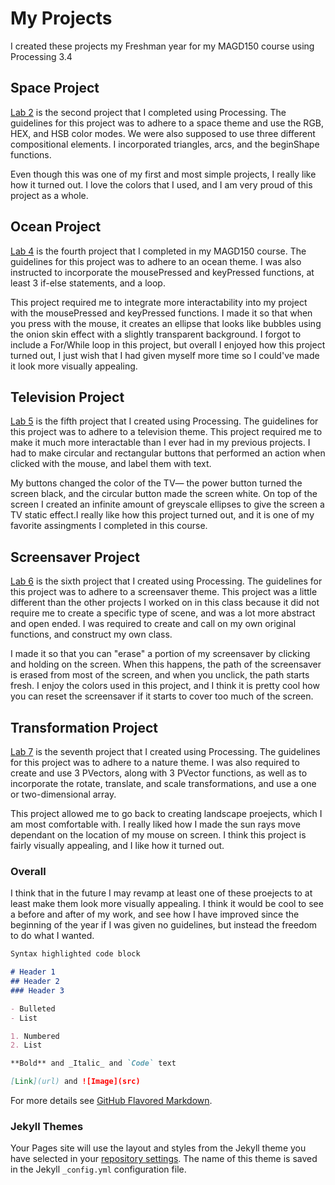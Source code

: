 # My Projects

I created these projects my Freshman year for my MAGD150 course using Processing 3.4

## Space Project

[Lab 2](https://github.com/alhartz/MAGD150/blob/gh-pages/f18magd150lab02_hartz.pde) is the second project that I completed using Processing.
The guidelines for this project was to adhere to a space theme and use the RGB, HEX, and HSB color modes. We were also supposed to use three different compositional elements. I incorporated triangles, arcs, and the beginShape functions.

Even though this was one of my first and most simple projects, I really like how it turned out. I love the colors that I used, and I am very proud of this project as a whole.

## Ocean Project

[Lab 4](https://github.com/alhartz/MAGD150/blob/gh-pages/f18magd150lab04_hartz.zip) is the fourth project that I completed in my MAGD150 course.
The guidelines for this project was to adhere to an ocean theme. I was also instructed to incorporate the mousePressed and keyPressed functions, at least 3 if-else statements, and a loop.

This project required me to integrate more interactability into my project with the mousePressed and keyPressed functions. I made it so that when you press with the mouse, it creates an ellipse that looks like bubbles using the onion skin effect with a slightly transparent background. I forgot to include a For/While loop in this project, but overall I enjoyed how this project turned out, I just wish that I had given myself more time so I could've made it look more visually appealing. 

## Television Project

[Lab 5](https://github.com/alhartz/MAGD150/blob/gh-pages/f18magd150lab05_hartz.zip) is the fifth project that I created using Processing. 
The guidelines for this project was to adhere to a television theme. This project required me to make it much more interactable than I ever had in my previous projects. I had to make circular and rectangular buttons that performed an action when clicked with the mouse, and label them with text.

My buttons changed the color of the TV— the power button turned the screen black, and the circular button made the screen white. On top of the screen I created an infinite amount of greyscale ellipses to give the screen a TV static effect.I really like how this project turned out, and it is one of my favorite assingments I completed in this course.


## Screensaver Project

[Lab 6](https://github.com/alhartz/MAGD150/blob/gh-pages/f18_magd150_lab06_hartz.zip) is the sixth project that I created using Processing.
The guidelines for this project was to adhere to a screensaver theme. This project was a little different than the other projects I worked on in this class because it did not require me to create a specific type of scene, and was a lot more abstract and open ended. I was required to create and call on my own original functions, and construct my own class.

I  made it so that you can "erase" a portion of my screensaver by clicking and holding on the screen. When this happens, the path of the screensaver is erased from most of the screen, and when you unclick, the path starts fresh. I enjoy the colors used in this project, and I think it is pretty cool how you can reset the screensaver if it starts to cover too much of the screen.


## Transformation Project

[Lab 7](https://github.com/alhartz/MAGD150/blob/gh-pages/f18magd150lab07_hartz.zip) is the seventh project that I created using Processing.
The guidelines for this project was to adhere to a nature theme. I was also required to create and use 3 PVectors, along with 3 PVector functions, as well as to incorporate the rotate, translate, and scale transformations, and use a one or two-dimensional array. 

This project allowed me to go back to creating landscape proejects, which I am most comfortable with. I really liked how I made the sun rays move dependant on the location of my mouse on screen. I think this project is fairly visually appealing, and I like how it turned out. 


### Overall

I think that in the future I may revamp at least one of these proejects to at least make them look more visually appealing. I think it would be cool to see a before and after of my work, and see how I have improved since the beginning of the year if I was given no guidelines, but instead the freedom to do what I wanted.



```markdown
Syntax highlighted code block

# Header 1
## Header 2
### Header 3

- Bulleted
- List

1. Numbered
2. List

**Bold** and _Italic_ and `Code` text

[Link](url) and ![Image](src)
```

For more details see [GitHub Flavored Markdown](https://guides.github.com/features/mastering-markdown/).

### Jekyll Themes

Your Pages site will use the layout and styles from the Jekyll theme you have selected in your [repository settings](https://github.com/alhartz/MAGD150/settings). The name of this theme is saved in the Jekyll `_config.yml` configuration file.

